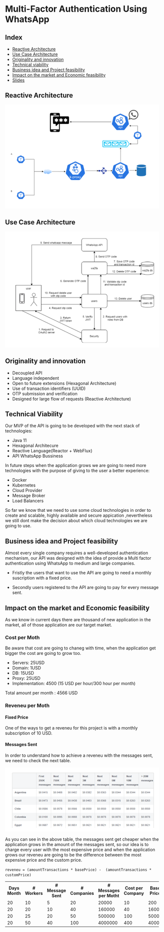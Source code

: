 # Multi-Factor Authentication Using WhatsApp

## Index 

* [Reactive Architecture](#Reactive-Architecture)
* [Use Case Architecture](#Use-Case-Architecture)
* [Originality and innovation](#Originality-and-innovation)
* [Technical viability](#Technical-viability)
* [Business idea and Project feasibility](#Business-idea-and-Project-feasibility)
* [Impact on the market and Economic feasibility](#Impact-on-the-market-and-Economic-feasibility)
* [Slides](https://docs.google.com/presentation/d/19RwXZjE0LdA0zyNjEM9zlpZL74H7aAtsALjQrCVxSlE/edit?usp=sharing)
## Reactive Architecture

![](https://github.com/2PWA/docs/blob/main/resources/reactive-architecture.PNG)
    
## Use Case Architecture

![](https://github.com/2PWA/docs/blob/main/resources/use-case-architectures.PNG)

## Originality and innovation

- Decoupled API
- Language independent
- Open to future extensions (Hexagonal Architecture)
- Use of transaction identifiers (UUID)
- OTP submission and verification
- Designed for large flow of requests (Reactive Architecture)

## Technical Viability

Our MVP of the API is going to be developed with the next stack of technologies:

- Java 11 
- Hexagonal Architecure
- Reactive Language(Reactor + WebFlux)
- API WhatsApp Bussiness

In future steps when the application grows we are going to need more technologies with the purpose of giving to the user a better experience:

- Docker
- Kubernetes
- Cloud Provider
- Message Broker
- Load Balancers

So far we know that we need to use some cloud technologies in order to create and scalable, highly available and secure appication ,nevertheless we still dont make the decision about which cloud technologies we are going to use.

## Business idea and Project feasibility

Almost every single company requires a well-developed authentication mechanism, our API was designed with the idea of provide a Multi factor authentication using WhatsApp to medium and large companies.

- Fristly the users that want to use the API are going to need a monthly suscription with a fixed price.

- Secondly users registered to the API are going to pay for every message sent.

## Impact on the market and Economic feasibility

As we know in current days there are thousand of new application in the market, all of those application are our target market.

### Cost per Moth

Be aware that cost are going to chaneg with time, when the application get bigger the cost are going to grow too.

- Servers: 25USD
- Domain: 1USD
- DB: 15USD
- Proxy: 25USD
- Implementation: 4500 (15 USD per hour/300 hour per month)

Total amount per month : 4566 USD

### Reveneu per Moth

#### Fixed Price

One of the ways to get a reveneu for this project is with a monthly subscription of 10 USD.

#### Messages Sent

In order to understand how to achieve a reveneu with the messages sent, we need to check the next table.

![](https://github.com/2PWA/docs/blob/main/resources/cost-per-messages.PNG)

As you can see in the above table, the messages sent get cheaper when the application grows in the amount of the messages sent, so our idea is to charge every user with the most expensive price and when the application grows our reveneu are going to be the difference between the most expensive price and the custom price.

`reveneu = (amountTransactions * basePrice) -  (amountTransactions * customPrice) `

<table style="width:100%">
  <tr>
    <th>Days Month</th>
    <th># Workers</th>
    <th># Message Sent</th>
    <th># Companies</th>
    <th># Messages per Motht</th>
    <th>Cost per Company</th>
    <th>Base Price</th>
    <th>Custom Price</th>
    <th>Reveneu</th>
  </tr>
  <tr>
    <td>20</td>
    <td>10</td>
    <td>5</td>
    <td>20</td>
    <td>20000</td>
    <td>10</td>
    <td>200</td>
    <td>200</td>
    <td>0</td>
  </tr>
  <tr>
    <td>20</td>
    <td>20</td>
    <td>10</td>
    <td>40</td>
    <td>160000</td>
    <td>40</td>
    <td>1600</td>
    <td>1600</td>
    <td>0</td>
  </tr>
  <tr>
    <td>20</td>
    <td>25</td>
    <td>20</td>
    <td>50</td>
    <td>500000</td>
    <td>100</td>
    <td>5000</td>
    <td>4875</td>
    <td>125</td>
  </tr>
    <tr>
    <td>20</td>
    <td>50</td>
    <td>40</td>
    <td>100</td>
    <td>4000000</td>
    <td>400</td>
    <td>40000</td>
    <td>36025</td>
    <td>3975</td>
  </tr>
</table>
